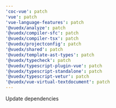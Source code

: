 ```yaml
---
'coc-vue': patch
'vue': patch
'vue-language-features': patch
'@vuedx/analyze': patch
'@vuedx/compiler-sfc': patch
'@vuedx/compiler-tsx': patch
'@vuedx/projectconfig': patch
'@vuedx/shared': patch
'@vuedx/template-ast-types': patch
'@vuedx/typecheck': patch
'@vuedx/typescript-plugin-vue': patch
'@vuedx/typescript-standalone': patch
'@vuedx/typescript-vetur': patch
'@vuedx/vue-virtual-textdocument': patch
---
```


Update dependencies
